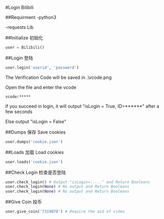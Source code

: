 #Login Bilibili

##Requirment
-python3

-requests Lib

##Initialize 初始化
```python
user = Bilibili()
```

##Login 登陆
```python
user.login('userid', 'password')
```
The Verification Code will be saved in .\vcode.png

Open the file and enter the vcode
```
vcode:*****
```
If you succeed in login, it will output "isLogin = True, ID=******" after a few seconds

Else output "isLogin = False"

##Dumps 保存
Save cookies
```python
user.dumps('cookie.json')
```
##Loads 加载
Load cookies
```python
user.loads('cookie.json')
```
##Check Login 检查是否登陆
```python
user.check_login() # Output "isLogin=....." and Return Booleans
user.check_login(None) # No output and Return Booleans
user.check_login(None) # No output and Return Booleans
```
##Give Coin 投币
```python
user.give_coin('7319078') # Require the aid of video
```
